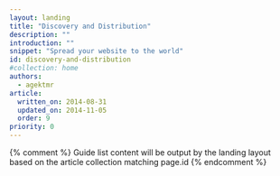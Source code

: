 ```yaml
---
layout: landing
title: "Discovery and Distribution"
description: ""
introduction: ""
snippet: "Spread your website to the world"
id: discovery-and-distribution
#collection: home
authors:
  - agektmr
article:
  written_on: 2014-08-31
  updated_on: 2014-11-05
  order: 9
priority: 0
---
```


{% comment %}
Guide list content will be output by the landing layout based on the article collection matching page.id
{% endcomment %}
